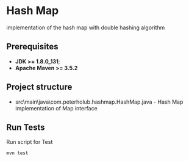 # Hash Map
implementation of the hash map with double hashing algorithm
## Prerequisites
* **JDK >= 1.8.0_131**;
* **Apache Maven >= 3.5.2**
## Project structure 
* src\main\java\com.peterholub.hashmap.HashMap.java - Hash Map implementation of Map interface 
## Run Tests
Run script for Test
```
mvn test
```
